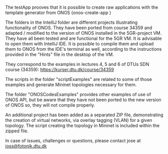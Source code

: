 
The testApp prooves that it is possible to create raw applications with the template generator 
from ONOS (onos-create-app )

The folders in the IntelliJ folder are different projects illustrating functionality of ONOS. 
They have been ported from course 34359 and adapted / modified to the version of ONOS installed
in the 5GR-project VM.
They have all been tested and are functional for the 5GR VM.
It is advisable to open them with IntelliJ IDE. It is possible to compile them and upload them to
 ONOS from the IDE's terminal as well, according to the instructions provided in the "Hints" file in the desktop of the VM.

They correspond to the examples in lectures 4, 5 and 6 of DTUs SDN course (34359): 
https://kurser.dtu.dk/course/34359

The scripts in the folder "scriptExamples" are related to some of those examples and generate 
Mininet topologies necessary for them.

The folder "ONOSCodesExamples" provides other examples of use of ONOS API, but be aware that 
they have not been ported to the new version of ONOS so, they will not compile properly.

An additional project has been added as a separated ZIP file, demonstrating the creation of virtual networks, via overlay tagging (VLAN) for a given topology. The script creating the topology in Mininet is included within the zipped file.

In case of issues, challenges or questions, please contact jose at joss@fotonik.dtu.dk

